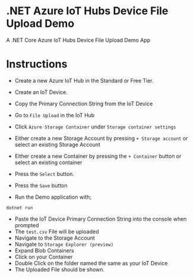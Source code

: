 # .NET Azure IoT Hubs Device File Upload Demo

A .NET Core Azure IoT Hubs Device File Upload Demo App

# Instructions

- Create a new Azure IoT Hub in the Standard or Free Tier.
- Create an IoT Device.
- Copy the Primary Connection String from the IoT Device
- Go to `File Upload` in the IoT Hub
- Click `Azure Storage Container` under `Storage container settings`
- Either create a new Storage Account by pressing `+ Storage account` or select an existing Storage Account
- Either create a new Container by pressing the `+ Container` button or select an existing container
- Press the `Select` button.
- Press the `Save` button

- Run the Demo application with;

```
dotnet run
```

- Paste the IoT Device Primary Connection String into the console when prompted
- The `test.csv` File will be uploaded
- Navigate to the Storage Account
- Navigate to `Storage Explorer (preview)`
- Expand Blob Containers
- Click on your Container
- Double Click on the folder named the same as your IoT Device
- The Uploaded File should be shown.